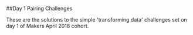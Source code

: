 ##Day 1 Pairing Challenges

These are the solutions to the simple 'transforming data' challenges set on day 1 of Makers April 2018 cohort.
